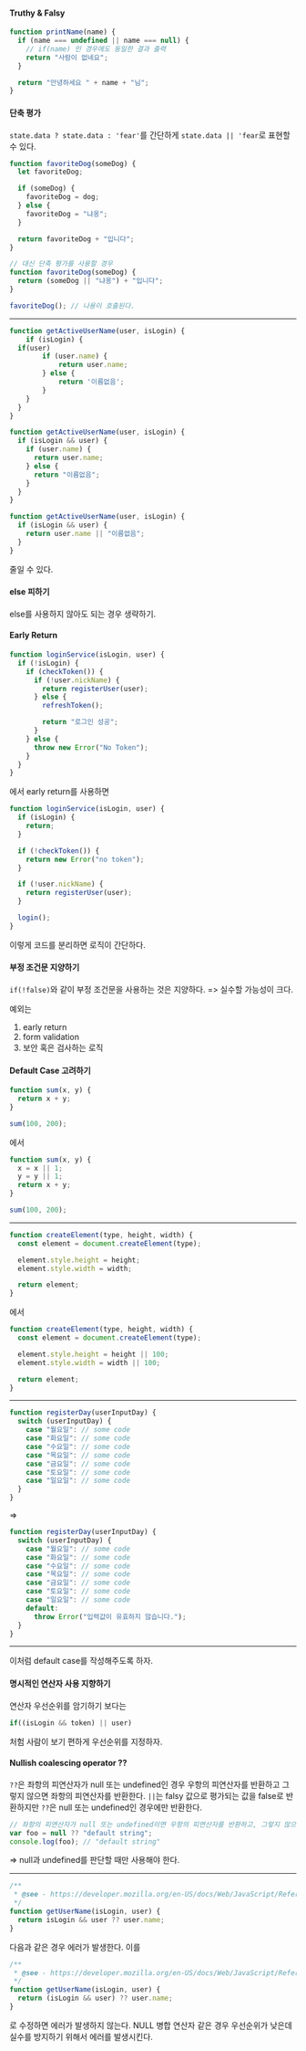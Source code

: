 #### Truthy & Falsy

```js
function printName(name) {
  if (name === undefined || name === null) {
    // if(name) 인 경우에도 동일한 결과 출력
    return "사람이 없네요";
  }

  return "안녕하세요 " + name + "님";
}
```

#### 단축 평가

`state.data ? state.data : 'fear'`를 간단하게 `state.data || 'fear`로 표현할 수 있다.

```js
function favoriteDog(someDog) {
  let favoriteDog;

  if (someDog) {
    favoriteDog = dog;
  } else {
    favoriteDog = "냐옹";
  }

  return favoriteDog + "입니다";
}
```

```js
// 대신 단축 평가를 사용할 경우
function favoriteDog(someDog) {
  return (someDog || "냐옹") + "입니다";
}

favoriteDog(); // 나용이 호출된다.
```

---

```js
function getActiveUserName(user, isLogin) {
	if (isLogin) {
  if(user)
		if (user.name) {
			return user.name;
		} else {
			return '이름없음';
		}
	}
  }
}
```

```js
function getActiveUserName(user, isLogin) {
  if (isLogin && user) {
    if (user.name) {
      return user.name;
    } else {
      return "이름없음";
    }
  }
}
```

```js
function getActiveUserName(user, isLogin) {
  if (isLogin && user) {
    return user.name || "이름없음";
  }
}
```

줄일 수 있다.

#### else 피하기

else를 사용하지 않아도 되는 경우 생략하기.

#### Early Return

```js
function loginService(isLogin, user) {
  if (!isLogin) {
    if (checkToken()) {
      if (!user.nickName) {
        return registerUser(user);
      } else {
        refreshToken();

        return "로그인 성공";
      }
    } else {
      throw new Error("No Token");
    }
  }
}
```

에서 early return를 사용하면

```js
function loginService(isLogin, user) {
  if (isLogin) {
    return;
  }

  if (!checkToken()) {
    return new Error("no token");
  }

  if (!user.nickName) {
    return registerUser(user);
  }

  login();
}
```

이렇게 코드를 분리하면 로직이 간단하다.

#### 부정 조건문 지양하기

`if(!false)`와 같이 부정 조건문을 사용하는 것은 지양하다. => 실수할 가능성이 크다.

예외는

1. early return
2. form validation
3. 보안 혹은 검사하는 로직

#### Default Case 고려하기

```js
function sum(x, y) {
  return x + y;
}

sum(100, 200);
```

에서

```js
function sum(x, y) {
  x = x || 1;
  y = y || 1;
  return x + y;
}

sum(100, 200);
```

---

```js
function createElement(type, height, width) {
  const element = document.createElement(type);

  element.style.height = height;
  element.style.width = width;

  return element;
}
```

에서

```js
function createElement(type, height, width) {
  const element = document.createElement(type);

  element.style.height = height || 100;
  element.style.width = width || 100;

  return element;
}
```

---

```js
function registerDay(userInputDay) {
  switch (userInputDay) {
    case "월요일": // some code
    case "화요일": // some code
    case "수요일": // some code
    case "목요일": // some code
    case "금요일": // some code
    case "토요일": // some code
    case "일요일": // some code
  }
}
```

=>

```js
function registerDay(userInputDay) {
  switch (userInputDay) {
    case "월요일": // some code
    case "화요일": // some code
    case "수요일": // some code
    case "목요일": // some code
    case "금요일": // some code
    case "토요일": // some code
    case "일요일": // some code
    default:
      throw Error("입력값이 유효하지 않습니다.");
  }
}
```

---

이처럼 default case를 작성해주도록 하자.

#### 명시적인 연산자 사용 지향하기

연산자 우선순위를 암기하기 보다는

```js
if((isLogin && token) || user)
```

처험 사람이 보기 편하게 우선순위를 지정하자.

#### Nullish coalescing operator ??

`??`은 좌항의 피연산자가 null 또는 undefined인 경우 우항의 피연산자를 반환하고 그렇지 않으면 좌항의 피연산자를 반환한다. `||`는 falsy 값으로 평가되는 값을 false로
반환하지만 `??`은 null 또는 undefined인 경우에만 반환한다.

```javascript
// 좌항의 피연산자가 null 또는 undefined이면 우항의 피연산자를 반환하고, 그렇지 않으면 좌항의 피연산자를 반환한다.
var foo = null ?? "default string";
console.log(foo); // "default string"
```

=> null과 undefined를 판단할 때만 사용해야 한다.

---

```js
/**
 * @see - https://developer.mozilla.org/en-US/docs/Web/JavaScript/Reference/Operators/Nullish_coalescing_operator#no_chaining_with_and_or_or_operators
 */
function getUserName(isLogin, user) {
  return isLogin && user ?? user.name;
}
```

다음과 같은 경우 에러가 발생한다. 이를

```js
/**
 * @see - https://developer.mozilla.org/en-US/docs/Web/JavaScript/Reference/Operators/Nullish_coalescing_operator#no_chaining_with_and_or_or_operators
 */
function getUserName(isLogin, user) {
  return (isLogin && user) ?? user.name;
}
```

로 수정하면 에러가 발생하지 않는다. NULL 병합 연산자 같은 경우 우선순위가 낮은데 실수를 방지하기 위해서 에러를 발생시킨다.
